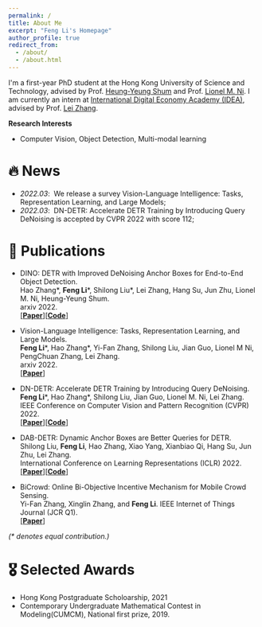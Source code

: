 ```yaml
---
permalink: /
title: About Me
excerpt: "Feng Li's Homepage"
author_profile: true
redirect_from: 
  - /about/
  - /about.html
---
```


I'm a first-year PhD student at the Hong Kong University of Science and Technology, advised by Prof. [Heung-Yeung Shum](https://scholar.google.com/citations?user=9akH-n8AAAAJ&hl=zh-CN) and Prof. [Lionel M. Ni](https://scholar.google.com/citations?user=OzMYwDIAAAAJ&hl=zh-CN). I am currently an intern at [International Digital Economy Academy (IDEA)](https://idea.edu.cn/), advised by Prof. [Lei Zhang](https://www.leizhang.org/).

**Research Interests**

* Computer Vision, Object Detection, Multi-modal learning


# 🔥 News
- *2022.03*: &nbsp;We release a survey Vision-Language Intelligence: Tasks, Representation Learning, and Large Models;
- *2022.03*: &nbsp;DN-DETR: Accelerate DETR Training by Introducing Query DeNoising is accepted by CVPR 2022 with score 112;

# 📝 Publications 

<!-- <div class='paper-box'>
<div class='paper-box-text' markdown="1"> -->

* DINO: DETR with Improved DeNoising Anchor Boxes for End-to-End Object Detection.  
Hao Zhang*, **Feng Li***, Shilong Liu*, Lei Zhang, Hang Su, Jun Zhu, Lionel M. Ni, Heung-Yeung Shum.   
arxiv 2022.  
[[**Paper**]](https://arxiv.org/abs/2203.03605)[[**Code**]](https://github.com/IDEACVR/DINO)
  
* Vision-Language Intelligence: Tasks, Representation Learning, and Large Models.  
**Feng Li***, Hao Zhang*, Yi-Fan Zhang, Shilong Liu, Jian Guo, Lionel M Ni, PengChuan Zhang, Lei Zhang.     
arxiv 2022.  
[[**Paper**]](https://arxiv.org/abs/2203.01922)      
  
* DN-DETR: Accelerate DETR Training by Introducing Query DeNoising.   
**Feng Li***, Hao Zhang*, Shilong Liu, Jian Guo, Lionel M. Ni, Lei Zhang.   
IEEE Conference on Computer Vision and Pattern Recognition (CVPR) 2022.  
[[**Paper**]](https://arxiv.org/pdf/2203.01305)[[**Code**]](https://github.com/FengLi-ust/DN-DETR)
 
* DAB-DETR: Dynamic Anchor Boxes are Better Queries for DETR.   
Shilong Liu, **Feng Li**, Hao Zhang, Xiao Yang, Xianbiao Qi, Hang Su, Jun Zhu, Lei Zhang.    
International Conference on Learning Representations (ICLR) 2022.    
[[**Paper**]](https://arxiv.org/abs/2201.12329)[[**Code**]](https://github.com/SlongLiu/DAB-DETR)

* BiCrowd: Online Bi-Objective Incentive Mechanism for Mobile Crowd Sensing.   
Yi-Fan Zhang, Xinglin Zhang, and **Feng Li**. 
IEEE Internet of Things Journal (JCR Q1).  
[[**Paper**]](https://fengli-ust.github.io/files/BiCrowd-IOT-J.pdf)

<!-- </div>
</div> -->

_(* denotes equal contribution.)_
# 🎖 Selected Awards
* Hong Kong Postgraduate Scholoarship, 2021
* Contemporary Undergraduate Mathematical Contest in Modeling(CUMCM), National first prize, 2019.

<!-- # 📖 Work experience
* March 2021 - Now: Research Assistant
  * Microsoft Research Asia, Beijing, China.
  * Duties included: 1. Design more powerful and simple object detection architecture based on the Transformer. 2. Understand NLP tasks such as NLI and exploit new paradigms to solve them more efficiently.
  * Advisor: Prof. [Jingdong Wang](https://jingdongwang2017.github.io/)

* August 2020 - Now: Research Assistant
  * University of Chinese Academy of Sciences, Beijing, China.
  * Duties included: 1. learning deep generative model for pedestrian generation. 2. cross-domain Re-ID from a causal view. 3. designing an efficient method to tackle problems in object detection and partial pedestrian re-identification.
  * Advisor: Prof. [Tieniu Tan](http://people.ucas.ac.cn/~tantieniu)
  * Co-Advisors: Prof. [Zhang Zhang](https://scholar.google.com/citations?user=rnRNwEMAAAAJ&hl=en) and Prof. [Liang Wang](https://scholar.google.com/citations?user=8kzzUboAAAAJ&hl=zh-CN)

* April 2018 – July 2020: Research Assistant
  * South China University of Technology, Guangzhou, China.
  * Duties included: Incentive mechanism design for crowdsourcing platforms, edge computing
platforms, and federal learning platforms.
  * Advisor: Prof. Xinglin Zhang
 -->
<!-- # 💬 Invited Talks
- *2021.06*, Lorem ipsum dolor sit amet, consectetur adipiscing elit. Vivamus ornare aliquet ipsum, ac tempus justo dapibus sit amet. 
- *2021.03*, Lorem ipsum dolor sit amet, consectetur adipiscing elit. Vivamus ornare aliquet ipsum, ac tempus justo dapibus sit amet.  \| [\[video\]](https://github.com/)

# 💻 Internships
- *2019.05 - 2020.02*, [Lorem](https://github.com/), China. -->
